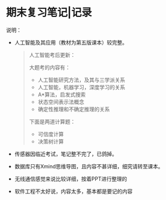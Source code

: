 # 期末复习笔记|记录

说明：

- 人工智能及其应用（教材为第五版课本）较完整。

  > 人工智能考后更新：
  >
  > 大题考的内容有：
  >
  > - 人工智能研究方法，及其与三学派关系
  > - 人工智能，机器学习，深度学习的关系
  > - A*算法，启发式搜索
  > - 状态空间表示法概念
  > - 确定性推理和不确定推理的关系
  >
  > 下面是两道计算题：
  >
  > - 可信度计算
  > - 决策树计算

- 传感器因临近考试，笔记整不完了，已鸽掉。

- 数据库只有Xmind思维导图，且内容不甚详细，细究请转至课本。

- 无线通信感觉来说比较详细，按着PPT进行整理的

- 软件工程不太好说，内容太多，基本都是要记的内容